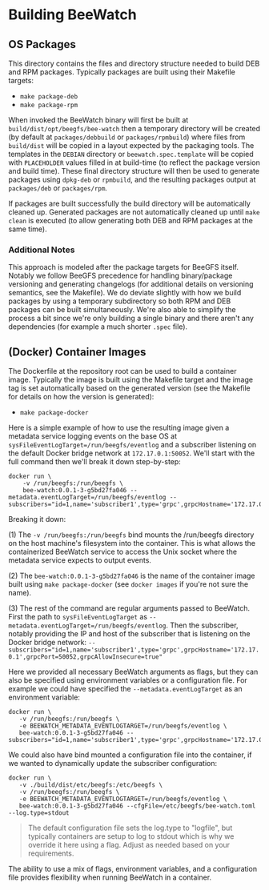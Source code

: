 # Building BeeWatch

## OS Packages 

This directory contains the files and directory structure needed to build DEB
and RPM packages. Typically packages are built using their Makefile targets:

* `make package-deb`
* `make package-rpm`

When invoked the BeeWatch binary will first be built at
`build/dist/opt/beegfs/bee-watch` then a temporary directory will be created (by
default at `packages/debbuild` or `packages/rpmbuild`) where files from
`build/dist` will be copied in a layout expected by the packaging tools. The
templates in the `DEBIAN` directory or `beewatch.spec.template` will be copied
with `PLACEHOLDER` values filled in at build-time (to reflect the package
version and build time). These final directory structure will then be used to
generate packages using `dpkg-deb` or `rpmbuild`, and the resulting packages
output at `packages/deb` or `packages/rpm`.

If packages are built successfully the build directory will be automatically
cleaned up. Generated packages are not automatically cleaned up until `make
clean` is executed (to allow generating both DEB and RPM packages at the same
time).

### Additional Notes

This approach is modeled after the package targets for BeeGFS itself. Notably we
follow BeeGFS precedence for handling binary/package versioning and generating
changelogs (for additional details on versioning semantics, see the Makefile).
We do deviate slightly with how we build packages by using a temporary
subdirectory so both RPM and DEB packages can be built simultaneously. We're
also able to simplify the process a bit since we're only building a single
binary and there aren't any dependencies (for example a much shorter `.spec`
file).

## (Docker) Container Images

The Dockerfile at the repository root can be used to build a container image.
Typically the image is built using the Makefile target and the image tag is set
automatically based on the generated version (see the Makefile for details on
how the version is generated):

* `make package-docker`

Here is a simple example of how to use the resulting image given a metadata
service logging events on the base OS at
`sysFileEventLogTarget=/run/beegfs/eventlog` and a subscriber listening on the
default Docker bridge network at `172.17.0.1:50052`. We'll start with the full
command then we'll break it down step-by-step:

```shell
docker run \
    -v /run/beegfs:/run/beegfs \
    bee-watch:0.0.1-3-g5bd27fa046 --metadata.eventLogTarget=/run/beegfs/eventlog --subscribers="id=1,name='subscriber1',type='grpc',grpcHostname='172.17.0.1',grpcPort=50052,grpcAllowInsecure=true"
```

Breaking it down: 

(1) The `-v /run/beegfs:/run/beegfs` bind mounts the /run/beegfs directory on
the host machine's filesystem into the container. This is what allows the
containerized BeeWatch service to access the Unix socket where the metadata
service expects to output events.

(2) The `bee-watch:0.0.1-3-g5bd27fa046` is the name of the container image built
using `make package-docker` (see `docker images` if you're not sure the name).

(3) The rest of the command are regular arguments passed to BeeWatch. First the
path to `sysFileEventLogTarget` as
`--metadata.eventLogTarget=/run/beegfs/eventlog`. Then the subscriber, notably
providing the IP and host of the subscriber that is listening on the Docker
bridge network:
`--subscribers="id=1,name='subscriber1',type='grpc',grpcHostname='172.17.0.1',grpcPort=50052,grpcAllowInsecure=true"`

Here we provided all necessary BeeWatch arguments as flags, but they can also be
specified using environment variables or a configuration file. For example we
could have specified the `--metadata.eventLogTarget` as an environment variable: 

 ```shell
docker run \
    -v /run/beegfs:/run/beegfs \
    -e BEEWATCH_METADATA_EVENTLOGTARGET=/run/beegfs/eventlog \
    bee-watch:0.0.1-3-g5bd27fa046 --subscribers="id=1,name='subscriber1',type='grpc',grpcHostname='172.17.0.1',grpcPort=50052,grpcAllowInsecure=true"
```

We could also have bind mounted a configuration file into the container, if we
wanted to dynamically update the subscriber configuration:

 ```shell
docker run \
    -v ./build/dist/etc/beegfs:/etc/beegfs \
    -v /run/beegfs:/run/beegfs \
    -e BEEWATCH_METADATA_EVENTLOGTARGET=/run/beegfs/eventlog \
    bee-watch:0.0.1-3-g5bd27fa046 --cfgFile=/etc/beegfs/bee-watch.toml --log.type=stdout
```
> The default configuration file sets the log.type to "logfile", but
typically containers are setup to log to stdout which is why we override it here
using a flag. Adjust as needed based on your requirements.

The ability to use a mix of flags, environment variables, and a configuration
file provides flexibility when running BeeWatch in a container.